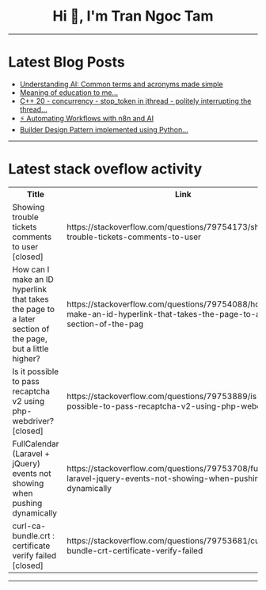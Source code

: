 <h1 align="center">Hi 👋, I'm Tran Ngoc Tam</h1>

---

# Latest Blog Posts 
<!-- BLOG-POST-LIST:START -->
- [Understanding AI: Common terms and acronyms made simple](https://dev.to/techielass/understanding-ai-common-terms-and-acronyms-made-simple-444a)
- [Meaning of education to me...](https://dev.to/sommukhopadhyay/meaning-of-education-to-me-40na)
- [C++ 20 - concurrency - stop_token in jthread - politely interrupting the thread...](https://dev.to/sommukhopadhyay/c-20-concurrency-stoptoken-in-jthread-politely-interrupting-the-thread-79j)
- [⚡ Automating Workflows with n8n and AI](https://dev.to/techstuff/automating-workflows-with-n8n-and-ai-4j3e)
- [Builder Design Pattern implemented using Python...](https://dev.to/sommukhopadhyay/builder-design-pattern-implemented-using-python-52hb)
<!-- BLOG-POST-LIST:END -->

---

# Latest stack oveflow activity
<table>
  <tr><th>Title</th><th>Link</th></tr>
  <!-- STACKOVERFLOW:START --><tr><td>Showing trouble tickets comments to user [closed]</td><td>https://stackoverflow.com/questions/79754173/showing-trouble-tickets-comments-to-user</td></tr><tr><td>How can I make an ID hyperlink that takes the page to a later section of the page, but a little higher?</td><td>https://stackoverflow.com/questions/79754088/how-can-i-make-an-id-hyperlink-that-takes-the-page-to-a-later-section-of-the-pag</td></tr><tr><td>Is it possible to pass recaptcha v2 using php-webdriver? [closed]</td><td>https://stackoverflow.com/questions/79753889/is-it-possible-to-pass-recaptcha-v2-using-php-webdriver</td></tr><tr><td>FullCalendar &lpar;Laravel + jQuery&rpar; events not showing when pushing dynamically</td><td>https://stackoverflow.com/questions/79753708/fullcalendar-laravel-jquery-events-not-showing-when-pushing-dynamically</td></tr><tr><td>curl-ca-bundle.crt : certificate verify failed [closed]</td><td>https://stackoverflow.com/questions/79753681/curl-ca-bundle-crt-certificate-verify-failed</td></tr><!-- STACKOVERFLOW:END -->
</table>

---


